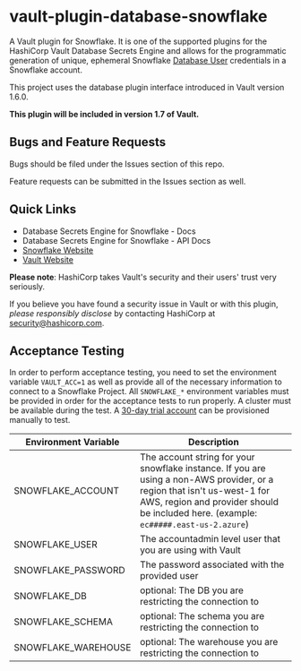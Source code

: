 # vault-plugin-database-snowflake
A Vault plugin for Snowflake. It is one of the supported plugins for the HashiCorp Vault Database Secrets Engine and allows for the programmatic generation of unique, ephemeral Snowflake [Database User](https://docs.snowflake.com/en/user-guide/admin-user-management.html) credentials in a Snowflake account.

This project uses the database plugin interface introduced in Vault version 1.6.0.

**This plugin will be included in version 1.7 of Vault.**

## Bugs and Feature Requests
Bugs should be filed under the Issues section of this repo.

Feature requests can be submitted in the Issues section as well.

## Quick Links
 * Database Secrets Engine for Snowflake - Docs
 * Database Secrets Engine for Snowflake - API Docs
 * [Snowflake Website](https://www.snowflake.com/)
 * [Vault Website](https://www.vaultproject.io)
 
**Please note**: HashiCorp takes Vault's security and their users' trust very seriously.

If you believe you have found a security issue in Vault or with this plugin, _please responsibly disclose_ by contacting HashiCorp at [security@hashicorp.com](mailto:security@hashicorp.com).

## Acceptance Testing
In order to perform acceptance testing, you need to set the environment variable `VAULT_ACC=1` as well as provide all of the necessary information to connect to a Snowflake Project. All `SNOWFLAKE_*` environment variables must be provided in order for the acceptance tests to run properly. A cluster must be available during the test. A [30-day trial account](https://signup.snowflake.com/) can be provisioned manually to test.

| Environment Variable | Description |
|----------------------|-------------|
| SNOWFLAKE_ACCOUNT    | The account string for your snowflake instance. If you are using a non-AWS provider, or a region that isn't us-west-1 for AWS, region and provider should be included here. (example: `ec#####.east-us-2.azure`) |
| SNOWFLAKE_USER       | The accountadmin level user that you are using with Vault |
| SNOWFLAKE_PASSWORD   | The password associated with the provided user |
| SNOWFLAKE_DB         | optional: The DB you are restricting the connection to |
| SNOWFLAKE_SCHEMA     | optional: The schema you are restricting the connection to |
| SNOWFLAKE_WAREHOUSE  | optional: The warehouse you are restricting the connection to |
